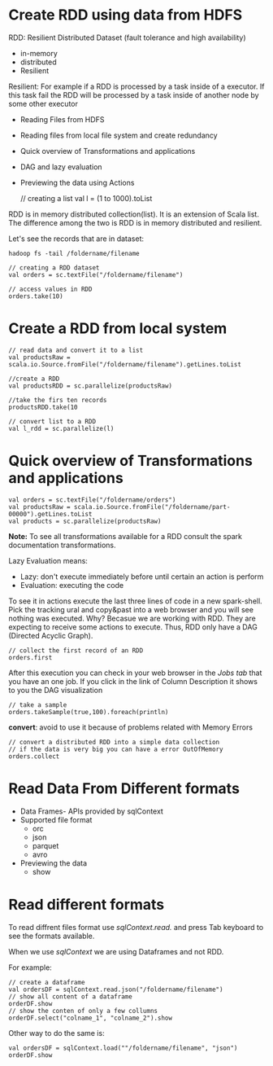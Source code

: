 # Create RDD using data from HDFS

RDD: Resilient Distributed Dataset (fault tolerance and high availability)

  - in-memory
  - distributed
  - Resilient

  Resilient:
  For example if a RDD is processed by a task inside of a executor.
  If this task fail the RDD will be processed by a task inside of another node by some other executor


- Reading Files from HDFS
- Reading files from local file system and create redundancy
- Quick overview of Transformations and applications
- DAG and lazy evaluation
- Previewing the data using Actions

    // creating a list
    val l = (1 to 1000).toList

RDD is in memory distributed collection(list). It is an extension of Scala list.
The difference among the two is RDD is in memory distributed and resilient.

Let's see the records that are in dataset:

    hadoop fs -tail /foldername/filename

    // creating a RDD dataset
    val orders = sc.textFile("/foldername/filename")

    // access values in RDD
    orders.take(10)

# Create a RDD from local system

    // read data and convert it to a list
    val productsRaw = scala.io.Source.fromFile("/foldername/filename").getLines.toList

    //create a RDD
    val productsRDD = sc.parallelize(productsRaw)

    //take the firs ten records
    productsRDD.take(10

    // convert list to a RDD  
    val l_rdd = sc.parallelize(l)

# Quick overview of Transformations and applications

    val orders = sc.textFile("/foldername/orders")
    val productsRaw = scala.io.Source.fromFile("/foldername/part-00000").getLines.toList
    val products = sc.parallelize(productsRaw)


**Note:** To see all transformations available for a RDD consult the spark
 documentation transformations.

Lazy Evaluation means:
  - Lazy: don't execute immediately before until certain an action is perform
  - Evaluation: executing the code

To see it in actions execute the last three lines of code in a new spark-shell.
Pick the tracking ural and copy&past into a web browser and you will see nothing was executed.
Why? Becasue we are working with RDD. They are expecting to receive some actions to execute.
Thus, RDD only have a DAG (Directed Acyclic Graph).

    // collect the first record of an RDD
    orders.first

After this execution you can check in your web browser in the *Jobs tab*
 that you have an one job. If you click in the link of Column Description it
shows to you the DAG visualization

    // take a sample
    orders.takeSample(true,100).foreach(println)

**convert**: avoid to use it because of problems related with Memory Errors

    // convert a distributed RDD into a simple data collection
    // if the data is very big you can have a error OutOfMemory
    orders.collect

# Read Data From Different formats

- Data Frames- APIs provided by sqlContext
- Supported file format
  - orc
  - json
  - parquet
  - avro
- Previewing the data
  - show

# Read different formats  

To read diffrent files format use *sqlContext.read.* and press Tab keyboard to see the formats available.

When we use *sqlContext* we are using Dataframes and not RDD.

For example:

    // create a dataframe
    val ordersDF = sqlContext.read.json("/foldername/filename")
    // show all content of a dataframe
    orderDF.show
    // show the conten of only a few collumns
    orderDF.select("colname_1", "colname_2").show

Other way to do the same is:

    val ordersDF = sqlContext.load(""/foldername/filename", "json")
    orderDF.show
